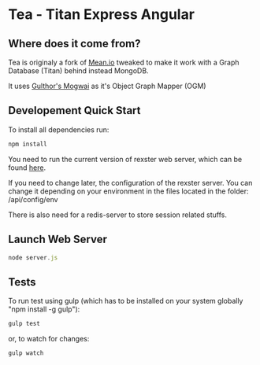 # Tea - Titan Express Angular

## Where does it come from?
Tea is originaly a fork of [Mean.io](http://mean.io/) tweaked to make it work with a Graph Database (Titan) behind instead MongoDB.

It uses [Gulthor's Mogwai](https://github.com/gulthor/mogwai) as it's Object Graph Mapper (OGM)

## Developement Quick Start

To install all dependencies run: 
```javascript
npm install
```

You need to run the current version of rexster web server, which can be found [here](https://github.com/tinkerpop/rexster/wiki/Downloads).


If you need to change later, the configuration of the rexster server. You can change it depending on your environment in the files located in the folder: /api/config/env

There is also need for a redis-server to store session related stuffs.


## Launch Web Server


```javascript
node server.js
```

## Tests

To run test using gulp (which has to be installed on your system globally "npm install -g gulp"):
```javascript
gulp test
```
or, to watch for changes:
```javascript
gulp watch
```
